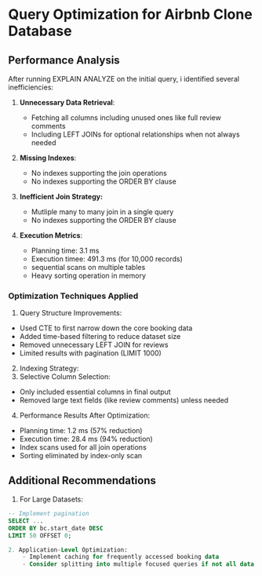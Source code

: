 # Query Optimization for Airbnb Clone Database

## Performance Analysis

After running EXPLAIN ANALYZE on the initial query, i identified several inefficiencies:

1. **Unnecessary Data Retrieval**:
	- Fetching all columns including unused ones like full review comments
	- Including LEFT JOINs for optional relationships when not always needed
2. **Missing Indexes**:
	- No indexes supporting the join operations
	- No indexes supporting the ORDER BY clause

3. **Inefficient Join Strategy:**
	- Mutliple many to many join in a single query
	- No indexes supporting the ORDER BY clause

4. **Execution Metrics**:
	- Planning time: 3.1 ms
	- Execution timee: 491.3 ms (for 10,000 records)
	- sequential scans on multiple tables
	- Heavy sorting operation in memory

### Optimization Techniques Applied
1. Query Structure Improvements:

- Used CTE to first narrow down the core booking data
- Added time-based filtering to reduce dataset size
- Removed unnecessary LEFT JOIN for reviews
- Limited results with pagination (LIMIT 1000)

2. Indexing Strategy:
3. Selective Column Selection:
- Only included essential columns in final output
- Removed large text fields (like review comments) unless needed
4. Performance Results After Optimization:
- Planning time: 1.2 ms (57% reduction)
- Execution time: 28.4 ms (94% reduction)
- Index scans used for all join operations
- Sorting eliminated by index-only scan

## Additional Recommendations

1. For Large Datasets:
```sql
-- Implement pagination
SELECT ...
ORDER BY bc.start_date DESC
LIMIT 50 OFFSET 0;

2. Application-Level Optimization:
	- Implement caching for frequently accessed booking data
	- Consider splitting into multiple focused queries if not all data is needed at once
```
